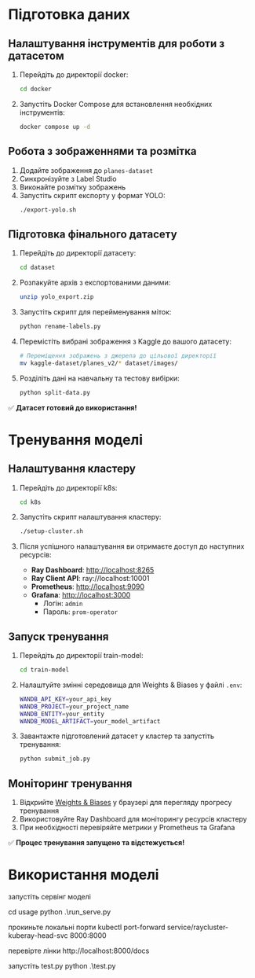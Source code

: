 # Підготовка даних

## Налаштування інструментів для роботи з датасетом

1. Перейдіть до директорії docker:
   ```bash
   cd docker
   ```

2. Запустіть Docker Compose для встановлення необхідних інструментів:
   ```bash
   docker compose up -d
   ```

## Робота з зображеннями та розмітка

1. Додайте зображення до `planes-dataset`
2. Синхронізуйте з Label Studio
3. Виконайте розмітку зображень
4. Запустіть скрипт експорту у формат YOLO:
   ```bash
   ./export-yolo.sh
   ```

## Підготовка фінального датасету

1. Перейдіть до директорії датасету:
   ```bash
   cd dataset
   ```

2. Розпакуйте архів з експортованими даними:
   ```bash
   unzip yolo_export.zip
   ```

3. Запустіть скрипт для перейменування міток:
   ```bash
   python rename-labels.py
   ```

4. Перемістіть вибрані зображення з Kaggle до вашого датасету:
   ```bash
   # Переміщення зображень з джерела до цільової директорії
   mv kaggle-dataset/planes_v2/* dataset/images/
   ```

5. Розділіть дані на навчальну та тестову вибірки:
   ```bash
   python split-data.py
   ```

✅ **Датасет готовий до використання!**

# Тренування моделі

## Налаштування кластеру

1. Перейдіть до директорії k8s:
   ```bash
   cd k8s
   ```

2. Запустіть скрипт налаштування кластеру:
   ```bash
   ./setup-cluster.sh
   ```

3. Після успішного налаштування ви отримаєте доступ до наступних ресурсів:
   - **Ray Dashboard**: [http://localhost:8265](http://localhost:8265)
   - **Ray Client API**: ray://localhost:10001
   - **Prometheus**: [http://localhost:9090](http://localhost:9090)
   - **Grafana**: [http://localhost:3000](http://localhost:3000) 
     - Логін: `admin`
     - Пароль: `prom-operator`

## Запуск тренування

1. Перейдіть до директорії train-model:
   ```bash
   cd train-model
   ```

2. Налаштуйте змінні середовища для Weights & Biases у файлі `.env`:
   ```bash
   WANDB_API_KEY=your_api_key
   WANDB_PROJECT=your_project_name
   WANDB_ENTITY=your_entity
   WANDB_MODEL_ARTIFACT=your_model_artifact
   ```

3. Завантажте підготовлений датасет у кластер та запустіть тренування:
   ```bash
   python submit_job.py
   ```

## Моніторинг тренування

1. Відкрийте [Weights & Biases](https://wandb.ai) у браузері для перегляду прогресу тренування
2. Використовуйте Ray Dashboard для моніторингу ресурсів кластеру
3. При необхідності перевіряйте метрики у Prometheus та Grafana

✅ **Процес тренування запущено та відстежується!**
    
# Використання моделі

запустіть сервінг моделі

cd usage
python .\run_serve.py

прокиньте локальні порти
kubectl port-forward service/raycluster-kuberay-head-svc 8000:8000

перевірте лінки 
http://localhost:8000/docs

запустіть test.py
python .\test.py
